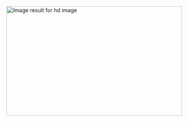 <img class="irc_mi" src="https://images3.alphacoders.com/823/82317.jpg" onload="typeof google==='object'&amp;&amp;google.aft&amp;&amp;google.aft(this)" alt="Image result for hd image" width="465" height="290" style="" data-iml="1565248744861">
